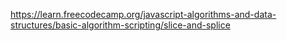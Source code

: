 https://learn.freecodecamp.org/javascript-algorithms-and-data-structures/basic-algorithm-scripting/slice-and-splice